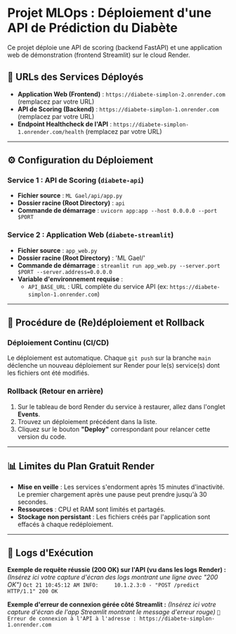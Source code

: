 # Projet MLOps : Déploiement d'une API de Prédiction du Diabète

Ce projet déploie une API de scoring (backend FastAPI) et une application web de démonstration (frontend Streamlit) sur le cloud Render.

## 🔗 URLs des Services Déployés

- **Application Web (Frontend)** : `https://diabete-simplon-2.onrender.com` (remplacez par votre URL)
- **API de Scoring (Backend)** : `https://diabete-simplon-1.onrender.com` (remplacez par votre URL)
- **Endpoint Healthcheck de l'API** : `https://diabete-simplon-1.onrender.com/health` (remplacez par votre URL)

---

## ⚙️ Configuration du Déploiement

### Service 1 : API de Scoring (`diabete-api`)

-   **Fichier source** : `ML Gael/api/app.py`
-   **Dossier racine (Root Directory)** : `api`
-   **Commande de démarrage** : `uvicorn app:app --host 0.0.0.0 --port $PORT`

### Service 2 : Application Web (`diabete-streamlit`)

-   **Fichier source** : `app_web.py`
-   **Dossier racine (Root Directory)** : 'ML Gael/'
-   **Commande de démarrage** : `streamlit run app_web.py --server.port $PORT --server.address=0.0.0.0`
-   **Variable d'environnement requise** :
    -   `API_BASE_URL` : URL complète du service API (ex: `https://diabete-simplon-1.onrender.com`)

---

## 🚀 Procédure de (Re)déploiement et Rollback

### Déploiement Continu (CI/CD)
Le déploiement est automatique. Chaque `git push` sur la branche `main` déclenche un nouveau déploiement sur Render pour le(s) service(s) dont les fichiers ont été modifiés.

### Rollback (Retour en arrière)
1.  Sur le tableau de bord Render du service à restaurer, allez dans l'onglet **Events**.
2.  Trouvez un déploiement précédent dans la liste.
3.  Cliquez sur le bouton **"Deploy"** correspondant pour relancer cette version du code.

---

## 📊 Limites du Plan Gratuit Render

-   **Mise en veille** : Les services s'endorment après 15 minutes d'inactivité. Le premier chargement après une pause peut prendre jusqu'à 30 secondes.
-   **Ressources** : CPU et RAM sont limités et partagés.
-   **Stockage non persistant** : Les fichiers créés par l'application sont effacés à chaque redéploiement.

---

## 📜 Logs d'Exécution

**Exemple de requête réussie (200 OK) sur l'API (vu dans les logs Render) :**
*(Insérez ici votre capture d'écran des logs montrant une ligne avec "200 OK")*
`Oct 21 10:45:12 AM INFO:     10.1.2.3:0 - "POST /predict HTTP/1.1" 200 OK`

**Exemple d'erreur de connexion gérée côté Streamlit :**
*(Insérez ici votre capture d'écran de l'app Streamlit montrant le message d'erreur rouge)*
`🚨 Erreur de connexion à l'API à l'adresse : https://diabete-simplon-1.onrender.com`